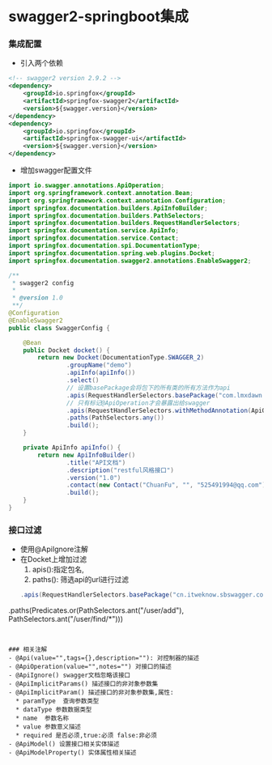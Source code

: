 # swagger2-springboot集成

### 集成配置
- 引入两个依赖

```xml
<!-- swagger2 version 2.9.2 -->
<dependency>
    <groupId>io.springfox</groupId>
    <artifactId>springfox-swagger2</artifactId>
    <version>${swagger.version}</version>
</dependency>
<dependency>
    <groupId>io.springfox</groupId>
    <artifactId>springfox-swagger-ui</artifactId>
    <version>${swagger.version}</version>
</dependency>
```

- 增加swagger配置文件 

```java
import io.swagger.annotations.ApiOperation;
import org.springframework.context.annotation.Bean;
import org.springframework.context.annotation.Configuration;
import springfox.documentation.builders.ApiInfoBuilder;
import springfox.documentation.builders.PathSelectors;
import springfox.documentation.builders.RequestHandlerSelectors;
import springfox.documentation.service.ApiInfo;
import springfox.documentation.service.Contact;
import springfox.documentation.spi.DocumentationType;
import springfox.documentation.spring.web.plugins.Docket;
import springfox.documentation.swagger2.annotations.EnableSwagger2;

/**
 * swagger2 config
 *
 * @version 1.0
 **/
@Configuration
@EnableSwagger2
public class SwaggerConfig {

    @Bean
    public Docket docket() {
        return new Docket(DocumentationType.SWAGGER_2)
                .groupName("demo")
                .apiInfo(apiInfo())
                .select()
                // 设置basePackage会将包下的所有类的所有方法作为api
                .apis(RequestHandlerSelectors.basePackage("com.lmxdawn.him.api.controller"))
                // 只有标记@ApiOperation才会暴露出给swagger
                .apis(RequestHandlerSelectors.withMethodAnnotation(ApiOperation.class))
                .paths(PathSelectors.any())
                .build();
    }

    private ApiInfo apiInfo() {
        return new ApiInfoBuilder()
                .title("API文档")
                .description("restful风格接口")
                .version("1.0")
                .contact(new Contact("ChuanFu", "", "525491994@qq.com"))
                .build();
    }
}

```

### 接口过滤
- 使用@ApiIgnore注解
- 在Docket上增加过滤
	1. apis():指定包名,
	2. paths(): 筛选api的url进行过滤
	```java
	.apis(RequestHandlerSelectors.basePackage("cn.itweknow.sbswagger.controller"))
.paths(Predicates.or(PathSelectors.ant("/user/add"),
        PathSelectors.ant("/user/find/*")))
  ```


### 相关注解
- @Api(value="",tags={},description=""): 对控制器的描述
- @ApiOperation(value="",notes="") 对接口的描述
- @ApiIgnore() swagger文档忽略该接口
- @ApiImplicitParams() 描述接口的非对象参数集
- @ApiImplicitParam() 描述接口的非对象参数集,属性:
	* paramType  查询参数类型
	* dataType 参数数据类型
	* name  参数名称
	* value 参数意义描述
	* required 是否必须,true:必须 false:非必须
- @ApiModel() 设置接口相关实体描述
- @ApiModelProperty() 实体属性相关描述
